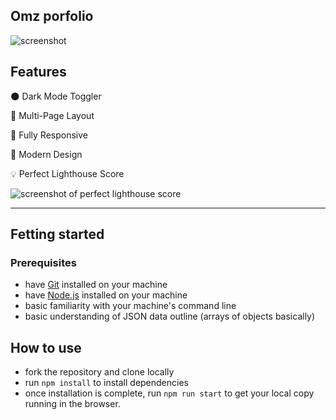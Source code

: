 ## Omz porfolio

![screenshot](https://user-images.githubusercontent.com/67724946/210166188-ff713e15-f55c-4e30-9d64-49d881cb469b.PNG)

## Features

🌑 Dark Mode Toggler

📖 Multi-Page Layout

📱 Fully Responsive

🎨 Modern Design

💡 Perfect Lighthouse Score

![screenshot of perfect lighthouse score](https://user-images.githubusercontent.com/18350557/179609620-847374a6-23e6-4432-b7a8-181d7d9bf026.png)


---

## Fetting started

### Prerequisites

- have [Git](https://git-scm.com/) installed on your machine
- have [Node.js](https://nodejs.org/en/download/) installed on your machine
- basic familiarity with your machine's command line
- basic understanding of JSON data outline (arrays of objects basically)

## How to use

- fork the repository and clone locally
- run `npm install` to install dependencies
- once installation is complete, run `npm run start` to get your local copy running in the browser.

